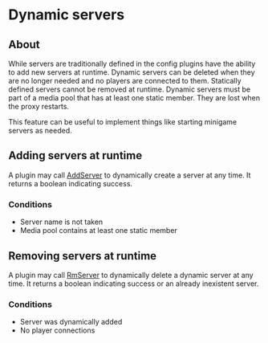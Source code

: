 # Dynamic servers

## About
While servers are traditionally defined in the config
plugins have the ability to add new servers at runtime.
Dynamic servers can be deleted when they are no longer needed
and no players are connected to them. Statically defined servers
cannot be removed at runtime. Dynamic servers must be
part of a media pool that has at least one static member.
They are lost when the proxy restarts.

This feature can be useful to implement things like starting
minigame servers as needed.

## Adding servers at runtime
A plugin may call [AddServer](https://pkg.go.dev/github.com/HimbeerserverDE/mt-multiserver-proxy#AddServer) to dynamically create a server at any time.
It returns a boolean indicating success.

### Conditions
* Server name is not taken
* Media pool contains at least one static member

## Removing servers at runtime
A plugin may call [RmServer](https://pkg.go.dev/github.com/HimbeerserverDE/mt-multiserver-proxy#RmServer) to dynamically delete a dynamic server at any time.
It returns a boolean indicating success or an already inexistent server.

### Conditions
* Server was dynamically added
* No player connections
